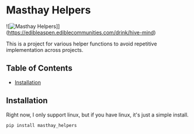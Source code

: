 # Masthay Helpers

![![Masthay Helpers](https://edibleaspen.ediblecommunities.com/sites/default/files/images/article/hive-1.jpg)]](https://edibleaspen.ediblecommunities.com/drink/hive-mind)

This is a project for various helper functions to avoid repetitive 
implementation across projects.

## Table of Contents
- [Installation](#installation)

## Installation
Right now, I only support linux, but if you have linux, it's just a simple
install.
```bash
pip install masthay_helpers
